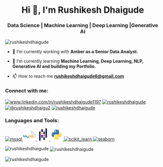 <h1 align="center">Hi 👋, I'm Rushikesh Dhaigude</h1>
<h3 align="center">Data Science | Machine Learning | Deep Learning |Generative AI</h3>

<p align="left"> <img src="https://komarev.com/ghpvc/?username=rushikeshdhaigude&label=Profile%20views&color=0e75b6&style=flat" alt="rushikeshdhaigude" /> </p>

- 🔭 I’m currently working with **Amber as a Senior Data Analyst.**

- 🌱 I’m currently learning **Machine Learning, Deep Learning, NLP, Generative AI and building my Portfolio.**

- 📫 How to reach me **rushikeshdhaigude6@gmail.com**

<h3 align="left">Connect with me:</h3>
<p align="left">
<a href="https://linkedin.com/in/www.linkedin.com/in/rushikeshdhaigude1197" target="blank"><img align="center" src="https://raw.githubusercontent.com/rahuldkjain/github-profile-readme-generator/master/src/images/icons/Social/linked-in-alt.svg" alt="www.linkedin.com/in/rushikeshdhaigude1197" height="30" width="40" /></a>
<a href="https://kaggle.com/rushikeshdhaigude" target="blank"><img align="center" src="https://raw.githubusercontent.com/rahuldkjain/github-profile-readme-generator/master/src/images/icons/Social/kaggle.svg" alt="rushikeshdhaigude" height="30" width="40" /></a>
<a href="https://www.hackerrank.com/rushikeshdhaigu2" target="blank"><img align="center" src="https://raw.githubusercontent.com/rahuldkjain/github-profile-readme-generator/master/src/images/icons/Social/hackerrank.svg" alt="@rushikeshdhaigu2" height="30" width="40" /></a>
<a href="https://www.leetcode.com/rushikeshdhaigude" target="blank"><img align="center" src="https://raw.githubusercontent.com/rahuldkjain/github-profile-readme-generator/master/src/images/icons/Social/leet-code.svg" alt="rushikeshdhaigude" height="30" width="40" /></a>
</p>

<h3 align="left">Languages and Tools:</h3>
<p align="left"> <a href="https://www.microsoft.com/en-us/sql-server" target="_blank" rel="noreferrer"> <img src="https://www.svgrepo.com/show/303229/microsoft-sql-server-logo.svg" alt="mssql" width="40" height="40"/> </a> <a href="https://www.mysql.com/" target="_blank" rel="noreferrer"> <img src="https://raw.githubusercontent.com/devicons/devicon/master/icons/mysql/mysql-original-wordmark.svg" alt="mysql" width="40" height="40"/> </a> <a href="https://pandas.pydata.org/" target="_blank" rel="noreferrer"> <img src="https://raw.githubusercontent.com/devicons/devicon/2ae2a900d2f041da66e950e4d48052658d850630/icons/pandas/pandas-original.svg" alt="pandas" width="40" height="40"/> </a> <a href="https://www.python.org" target="_blank" rel="noreferrer"> <img src="https://raw.githubusercontent.com/devicons/devicon/master/icons/python/python-original.svg" alt="python" width="40" height="40"/> </a> <a href="https://scikit-learn.org/" target="_blank" rel="noreferrer"> <img src="https://upload.wikimedia.org/wikipedia/commons/0/05/Scikit_learn_logo_small.svg" alt="scikit_learn" width="40" height="40"/> </a> <a href="https://seaborn.pydata.org/" target="_blank" rel="noreferrer"> <img src="https://seaborn.pydata.org/_images/logo-mark-lightbg.svg" alt="seaborn" width="40" height="40"/> </a> </p>

<p><img align="left" src="https://github-readme-stats.vercel.app/api/top-langs?username=rushikeshdhaigude&show_icons=true&locale=en&layout=compact" alt="rushikeshdhaigude" /></p>

<p>&nbsp;<img align="center" src="https://github-readme-stats.vercel.app/api?username=rushikeshdhaigude&show_icons=true&locale=en" alt="rushikeshdhaigude" /></p>

<p><img align="center" src="https://github-readme-streak-stats.herokuapp.com/?user=rushikeshdhaigude&" alt="rushikeshdhaigude" /></p>

